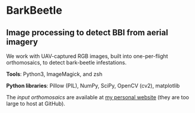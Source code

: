 # BarkBeetle

## Image processing to detect BBI from aerial imagery

We work with UAV-captured RGB images, built into one-per-flight
orthomosaics, to detect bark-beetle infestations.

**Tools**: Python3, ImageMagick, and zsh

**Python libraries**: Pillow (PIL), NumPy, SciPy, OpenCV (cv2), matplotlib

The *input orthomosaics* are available
at [my personal website](https://elisa.dyndns-web.com/BarkBeetle/)
(they are too large to host at GitHub).
